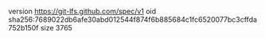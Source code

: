 version https://git-lfs.github.com/spec/v1
oid sha256:7689022db6afe30abd012544f874f6b885684c1fc6520077bc3cffda752b150f
size 3765
